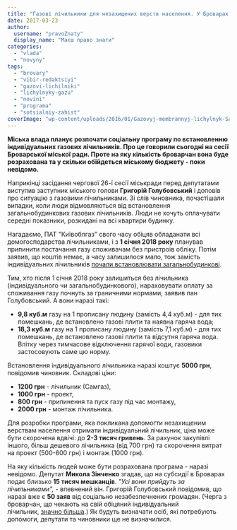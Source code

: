 ```yaml
---
title: "Газові лічильники для незахищених верств населення. У Броварах можуть прийняти соціальну програму"
date: 2017-03-23
author: 
  username: "pravoZnaty"
  display_name: "Маєш право знати"
categories: 
  - "vlada"
  - "novyny"
tags: 
  - "brovary"
  - "vibir-redaktsiyi"
  - "gazovi-lichilniki"
  - "lichylnyky-gazu"
  - "novini"
  - "programa"
  - "sotsialniy-zahist"
coverImage: "wp-content/uploads/2016/01/Gazovyj-membrannyj-lichylnyk-Samgaz-vstanovlenyj-po-bezkoshtovnij-programi.jpg"
---
```


**Міська влада планує розпочати соціальну програму по встановленню індивідуальних газових лічильників. Про це говорили сьогодні на сесії Броварської міської ради. Проте на яку кількість броварчан вона буде розрахована та у скільки обійдеться міському бюджету - поки невідомо.**

Наприкінці засідання чергової 26-ї сесії міськради перед депутатами виступив заступник міського голови **Григорій Голубовський** і доповів про ситуацію з газовими лічильниками. Зі слів чиновника, почастішали випадки, коли люди відмовляються від встановлення загальнобудинкових газових лічильників. Люди не хочуть оплачувати середні показники, розкидані на всі квартири будинку.

Нагадаємо, ПАТ "Київоблгаз" свого часу обіцяв обладанати всі домогосподарства лічильниками, і з **1 січня 2018 року** планував припинити постачання газу споживачам без пристроїв обліку. Потім заявив, що коштів немає, а часу залишилося мало, тож замість індивідуальних лічильників [почали встановлювати загальнобудинкові](https://mpz.brovary.org/u-brovarah-vstanovlyuyut-zagalnobudynkovi-lichylnyky-gazu-na-indyvidualni-nemaye-groshej/).

Тим, хто після 1 січня 2018 року залишиться без лічильника (індивідуального чи загальнобудинкового), нараховувати оплату за споживання газу почнуть за граничними нормами, заявив пан Голубовський. А вони наразі такі:

- **9,8 куб.м** газу на 1 прописану людину (замість 4,4 куб.м) - для тих помешкань, де встановлено газові плити та наявна гаряча вода;
- **18,3 куб.м** газу на 1 прописану людину (замість 7,1 куб.м) - для тих помешкань, де встановлено газові плити та відсутня гаряча вода. Влітку через тимчасове відключення гарячої води, газовики застосовують саме цю норму.

Встановлення індивідуального лічильника наразі коштує **5000 грн**, повідомив чиновник. Складові ціни:

- **1200 грн** - лічильник (Самгаз),
- **1000 грн** - проект,
- **800 грн** - припинення та пуск газу під час монтажу,
- **2000 грн** - монтаж лічильника.

Для розробки програми, яка покликана допомогти незахищеним верствам населення отримати індивідуальний лічильник, ціна може бути скорочена вдвічі: до **2-3 тисяч гривень**. За рахунок закупівлі іншого, більш дешевого лічильника (від 700 грн) та скорочення витрат на проект (500-600 грн) і монтаж (1000 грн).

На яку кількість людей може бути розрахована програма - наразі невідомо. Депутат **Микола Зінченко** згадав, що на субсидії в Броварах подає близько **15 тисяч мешканців**. _"Усі вони прийдуть за лічильниками",_ - впевнений він. Григорій Голубовський повідомив, що наразі вже є **50 заяв** від соціально незабезпечнених громадян. (Черга з броварчан, що чекають на свій обіцяний індивідуальний лічильник, [значно більша](https://mpz.brovary.org/u-brovarah-15-tisyach-spozhivachiv-gazu-bez-lichilnikiv-koli-do-nih-diyde-cherga/).) Як будуть визначати осіб, які потребують допомоги, депутати та чиновники ще не визначилися.
